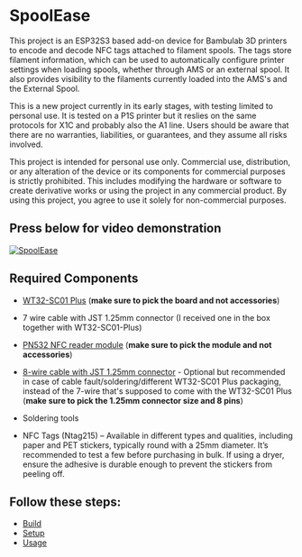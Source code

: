 # SpoolEase

This project is an ESP32S3 based add-on device for Bambulab 3D printers to encode and decode NFC tags attached to filament spools. The tags store filament information, which can be used to automatically configure printer settings when loading spools, whether through AMS or an external spool. It also provides visibility to the filaments currently loaded into the AMS's and the External Spool. 

This is a new project currently in its early stages, with testing limited to personal use. It is tested on a P1S printer but it reslies on the same protocols for X1C and probably also the A1 line. Users should be aware that there are no warranties, liabilities, or guarantees, and they assume all risks involved.

This project is intended for personal use only. Commercial use, distribution, or any alteration of the device or its components for commercial purposes is strictly prohibited. This includes modifying the hardware or software to create derivative works or using the project in any commercial product. By using this project, you agree to use it solely for non-commercial purposes.

## Press below for video demonstration

[![SpoolEase](https://img.youtube.com/vi/WKIBzVbrhOg/0.jpg)](https://www.youtube.com/watch?v=WKIBzVbrhOg)
## Required Components

- [WT32-SC01 Plus](https://www.aliexpress.com/item/3256805864064800.html) (**make sure to pick the board and not accessories**)
- 7 wire cable with JST 1.25mm connector (I received one in the box together with WT32-SC01-Plus)
- [PN532 NFC reader module](https://www.aliexpress.com/item/3256806852006648.html) (**make sure to pick the module and not accessories**)
- [8-wire cable with JST 1.25mm connector](https://www.aliexpress.com/item/1005007079265201.html) - Optional but recommended in case of cable fault/soldering/different WT32-SC01 Plus packaging, instead of the 7-wire that's supposed to come with the WT32-SC01 Plus (**make sure to pick the 1.25mm connector size and 8 pins**)
- Soldering tools

- NFC Tags (Ntag215) – Available in different types and qualities, including paper and PET stickers, typically round with a 25mm diameter. It’s recommended to test a few before purchasing in bulk. If using a dryer, ensure the adhesive is durable enough to prevent the stickers from peeling off. 

## Follow these steps:
- [Build](documentation/build.md)
- [Setup](documentation/setup.md)
- [Usage](documentation/usage.md)

